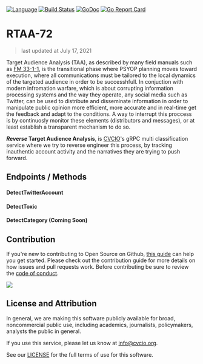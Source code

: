 
[![Language](https://img.shields.io/badge/Language-Go-blue.svg)](https://golang.org/)
[![Build Status](https://github.com/cvcio/go-plagiarism/workflows/Go/badge.svg)](https://github.com/cvcio/go-plagiarism/actions)
[![GoDoc](https://pkg.go.dev/badge/github.com/cvcio/go-plagiarism)](https://pkg.go.dev/github.com/cvcio/go-plagiarism)
[![Go Report Card](https://goreportcard.com/badge/github.com/cvcio/go-plagiarism)](https://goreportcard.com/report/github.com/cvcio/go-plagiarism)

# RTAA-72

> last updated at July 17, 2021

Target Audience Analysis (TAA), as described by many field manuals such as [FM 33-1-1](https://fas.org/irp/doddir/army/fm3-05-301.pdf), is the transitional phase where PSYOP planning moves toward execution, where all communications must be tailored to the local dynamics of the targeted audience in order to be successhfull. In conjuction with modern infromation warfare, which is about corrupting information processing systems and the way they operate, any social media such as Twitter, can be used to distribute and disseminate information in order to manipulate public opinion more efficient, more accurate and in real-time get the feedback and adapt to the conditions. A way to interrupt this proccess is by continuosly monitor these elements (distributors and messages), or at least establish a transparent mechanism to do so.

***Reverse* Target Audience Analysis**, is [CVCIO](https://cvcio.org)'s gRPC multi classification service where we try to reverse engineer this process, by tracking inauthentic account activity and the narratives they are trying to push forward.

## Endpoints / Methods

#### DetectTwitterAccount
#### DetectToxic
#### DetectCategory (Coming Soon)

## Contribution

If you're new to contributing to Open Source on Github, [this guide](https://opensource.guide/how-to-contribute/) can help you get started. Please check out the contribution guide for more details on how issues and pull requests work. Before contributing be sure to review the [code of conduct](https://github.com/cvcio/covid-19-api/blob/main/CODE_OF_CONDUCT.md).

<a href="https://github.com/cvcio/go-plagiarism/graphs/contributors">
  <img src="https://contrib.rocks/image?repo=cvcio/go-plagiarism" />
</a>


## License and Attribution

In general, we are making this software publicly available for broad, noncommercial public use, including academics, journalists, policymakers, analysts the public in general.

If you use this service, please let us know at [info@cvcio.org](mailto:info@cvcio.org).

See our [LICENSE](https://github.com/cvcio/covid-19-api/blob/main/LICENSE.md) for the full terms of use for this software.